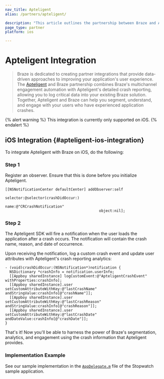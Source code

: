 ```yaml
---
nav_title: Apteligent
alias: /partners/apteligent/

description: "This article outlines the partnership between Braze and Apteligent, which details crash reporting, allowing you to log critical data into your existing Braze solution."
page_type: partner
platform: ios

---
```

# Apteligent Integration

> Braze is dedicated to creating partner integrations that provide data-driven approaches to improving your application's user experience. The [Apteligent][1] and Braze partnership combines Braze's multichannel engagement automation with Apteligent's detailed crash reporting, allowing you to log critical data into your existing Braze solution. Together, Apteligent and Braze can help you segment, understand, and engage with your users who have experienced application crashes.

{% alert warning %}
This integration is currently only supported on iOS.
{% endalert %}

## iOS Integration {#apteligent-ios-integration}

To integrate Apteligent with Braze on iOS, do the following:

### Step 1

Register an observer. Ensure that this is done before you initialize Apteligent.

```objc
[[NSNotificationCenter defaultCenter] addObserver:self
                                         selector:@selector(crashDidOccur:)
                                             name:@"CRCrashNotification"
                                           object:nil];
```

### Step 2

The Apteligent SDK will fire a notification when the user loads the application after a crash occurs. The notification will contain the crash name, reason, and date of occurrence.

Upon receiving the notification, log a custom crash event and update user attributes with Apteligent's crash reporting analytics:

```objc
- (void)crashDidOccur:(NSNotification*)notification {
  NSDictionary *crashInfo = notification.userInfo;
  [[Appboy sharedInstance] logCustomEvent:@"ApteligentCrashEvent" withProperties:crashInfo];
  [[Appboy sharedInstance].user setCustomAttributeWithKey:@"lastCrashName" andStringValue:crashInfo[@"crashName"]];
  [[Appboy sharedInstance].user setCustomAttributeWithKey:@"lastCrashReason" andStringValue:crashInfo[@"crashReason"]];
  [[Appboy sharedInstance].user setCustomAttributeWithKey:@"lastCrashDate" andDateValue:crashInfo[@"crashDate"]];
}
```

That's it! Now you'll be able to harness the power of Braze's segmentation, analytics, and engagement using the crash information that Apteligent provides.

### Implementation Example

See our sample implementation in the [`AppDelegate.m`][2] file of the Stopwatch sample application.

[1]: https://www.apteligent.com/
[2]: https://github.com/Appboy/appboy-ios-sdk/blob/master/Example/Stopwatch/AppDelegate.m#L55
